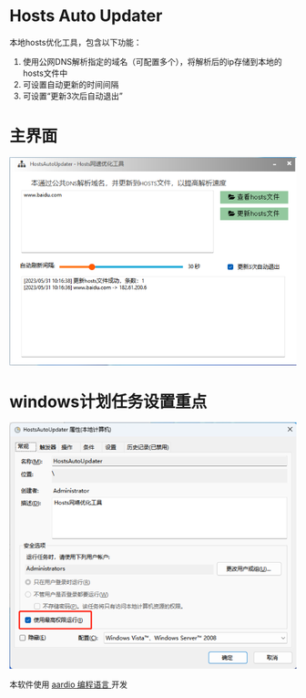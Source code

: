 # Hosts Auto Updater 

本地hosts优化工具，包含以下功能：

1. 使用公网DNS解析指定的域名（可配置多个），将解析后的ip存储到本地的hosts文件中
2. 可设置自动更新的时间间隔
3. 可设置“更新3次后自动退出”

# 主界面
![程序主界面](./screenshots/01-程序主界面.png)

# windows计划任务设置重点
![计划任务设置](./screenshots/02-计划任务设置.png)


本软件使用 [aardio 编程语言 ](https://www.aardio.com) 开发
